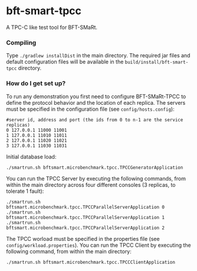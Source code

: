 # bft-smart-tpcc
A TPC-C like test tool for BFT-SMaRt.

### Compiling ###

Type `./gradlew installDist` in the main directory. The required jar files and default configuration files will be available in the `build/install/bft-smart-tpcc` directory.

### How do I get set up? ###

To run any demonstration you first need to configure BFT-SMaRt-TPCC to define the protocol behavior and the location of each replica.
The servers must be specified in the configuration file (see `config/hosts.config`):

```
#server id, address and port (the ids from 0 to n-1 are the service replicas) 
0 127.0.0.1 11000 11001
1 127.0.0.1 11010 11011
2 127.0.0.1 11020 11021
3 127.0.0.1 11030 11031
```

Initial database load:

```
./smartrun.sh bftsmart.microbenchmark.tpcc.TPCCGeneratorApplication
```

You can run the TPCC Server by executing the following commands, from within the main directory across four different consoles (3 replicas, to tolerate 1 fault):

```
./smartrun.sh bftsmart.microbenchmark.tpcc.TPCCParallelServerApplication 0
./smartrun.sh bftsmart.microbenchmark.tpcc.TPCCParallelServerApplication 1
./smartrun.sh bftsmart.microbenchmark.tpcc.TPCCParallelServerApplication 2
```

The TPCC worload must be specified in the properties file (see `config/workload.properties`). You can run the TPCC Client by executing the following command, from within the main directory:

```
./smartrun.sh bftsmart.microbenchmark.tpcc.TPCCClientApplication
```
